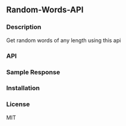 ## Random-Words-API

### Description
Get random words of any length using this api

### API

### Sample Response

### Installation

### License
MIT